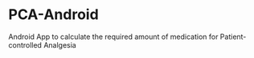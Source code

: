 # PCA-Android
Android App to calculate the required amount of medication for Patient-controlled Analgesia
